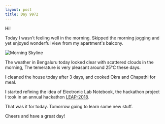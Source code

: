 ```yaml
---
layout: post
title: Day 9972
---
```


Hi!

Today I wasn't feeling well in the morning. Skipped the morning jogging and yet enjoyed wonderful view from my
apartment's balcony.

![Morning Skyline]({{site.baseurl}}/public/images/posts/2018/06/05/morning_skyline.jpg)

The weather in Bengaluru today looked clear with scattered clouds in the morning, The temerature is very pleasant
around 25°C these days.

I cleaned the house today after 3 days, and cooked Okra and Chapathi for meal.

I started refining the idea of Electronic Lab Notebook, the hackathon project I took in an annual hackathon
[LEAP-2018](https://thermofisher.spigit.com/leap2018q1/).

That was it for today. Tomorrow going to learn some new stuff.

Cheers and have a great day!

